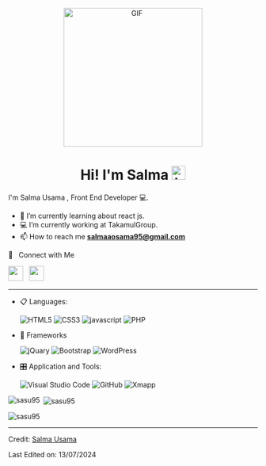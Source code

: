 <p align="center">
    <img alt="GIF" src="https://github.com/arsentieva/arsentieva/blob/main/code.gif?raw=true" height="280" />
    <p />
<h1 align="center"> Hi! I'm Salma <img
        src="https://user-images.githubusercontent.com/1303154/88677602-1635ba80-d120-11ea-84d8-d263ba5fc3c0.gif"
        width="28px" alt="hi"></h1>

I'm Salma Usama , Front End Developer 💻.

<!-- TODO: Add last video link -->

- :seedling: I’m currently learning about react js.
- :computer: I’m currently working at TakamulGroup.
- 📫 How to reach me **salmaaosama95@gmail.com**


🤝 &nbsp; Connect with Me
<p align='left'>
<a href="https://www.linkedin.com/in/salma-usama-6a59202a5/" target="_blank"><img height="30" src="https://img.shields.io/badge/-Linkedin-%23333?style=for-the-badge&logo=Linkedin&logoColor=blue"></a>&nbsp;&nbsp; 
<a href="https://github.com/UjwalKandi" target="_blank"><img height="30" src="https://img.shields.io/badge/-Gmail-%23333?style=for-the-badge&logo=gmail&logoColor=blue&link=mailto:salmaaosama95@gamil.com"></a>&nbsp;&nbsp;
</p>
<hr>
<p align="center">

- 📋 Languages: 
    
    ![HTML5](https://img.shields.io/badge/html5-%23E34F26.svg?style=for-the-badge&logo=html5&logoColor=white)
    ![CSS3](https://img.shields.io/badge/css3-%231572B6.svg?style=for-the-badge&logo=css3&logoColor=white)
    ![javascript](https://img.shields.io/badge/javascript%20-%23323330.svg?&style=for-the-badge&logo=javascript&logoColor=%23F7DF1E)
    ![PHP](https://img.shields.io/badge/php-%23777BB4.svg?style=for-the-badge&logo=php&logoColor=white)

   
    
- 🎨 Frameworks

   ![jQuary](https://img.shields.io/badge/jQuery-0769AD?style=for-the-badge&logo=jquery&logoColor=white)
   ![Bootstrap](https://img.shields.io/badge/bootstrap%20-%23563D7C.svg?&style=for-the-badge&logo=bootstrap&logoColor=white)
   ![WordPress](https://img.shields.io/badge/WordPress-%23117AC9.svg?style=for-the-badge&logo=WordPress&logoColor=white)

- 🎛️ Application and Tools:

    ![Visual Studio Code](https://img.shields.io/badge/Visual%20Studio%20Code-0078d7.svg?style=for-the-badge&logo=visual-studio-code&logoColor=white)
    ![GitHub](https://img.shields.io/badge/github-%23121011.svg?style=for-the-badge&logo=github&logoColor=white)
    ![Xmapp](https://img.shields.io/badge/Xampp-F37623?style=for-the-badge&logo=xampp&logoColor=white)

  
    
</p>
    
<p><img align="left" src="https://github-readme-stats.vercel.app/api/top-langs?username=sasu95&show_icons=true&locale=en&layout=compact" alt="sasu95" /></p>

<p>&nbsp;<img align="center" src="https://github-readme-stats.vercel.app/api?username=sasu95&show_icons=true&locale=en" alt="sasu95" /></p>

<p><img align="center" src="https://github-readme-streak-stats.herokuapp.com/?user=sasu95&" alt="sasu95" /></p>



<hr>

Credit: [Salma Usama](https://github.com/sasu95)

Last Edited on: 13/07/2024
